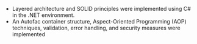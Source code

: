 - Layered architecture and SOLID principles were implemented using C# in the .NET environment. 
- An Autofac container structure, Aspect-Oriented Programming (AOP) techniques, validation, error handling, and security measures were implemented

